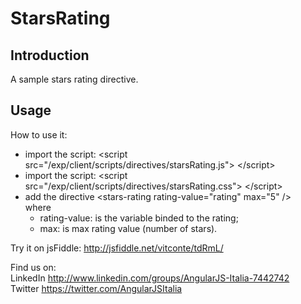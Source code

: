 StarsRating
==========

<h2>Introduction</h2>

A sample stars rating directive.

<h2>Usage</h2>

How to use it: 
<ul>
<li>import the script: &lt;script src="/exp/client/scripts/directives/starsRating.js"&gt; &lt;/script&gt;</li>
<li>import the script: &lt;script src="/exp/client/scripts/directives/starsRating.css"&gt; &lt;/script&gt;</li>
<li>add the directive &lt;stars-rating rating-value="rating" max="5" /&gt; 
<br/>
where
  <ul>
    <li>rating-value: is the variable binded to the rating;</li>
    <li>max: is max rating value (number of stars).</li>
  </ul>
</li>
</ul>

Try it on jsFiddle: http://jsfiddle.net/vitconte/tdRmL/

Find us on:<br/>
LinkedIn  http://www.linkedin.com/groups/AngularJS-Italia-7442742 <br/>
Twitter https://twitter.com/AngularJSItalia 
